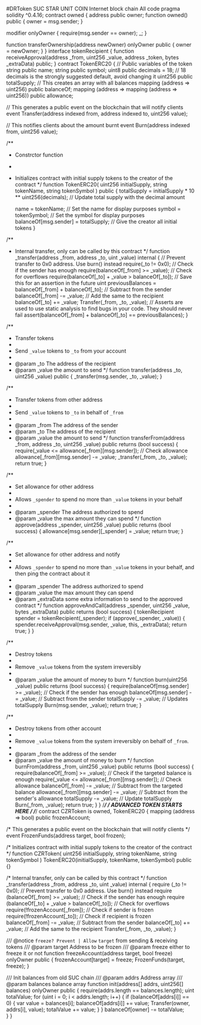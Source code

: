 #DRToken
SUC
STAR UNIT COIN Internet block chain All code pragma solidity ^0.4.16;
contract owned { address public owner;
function owned() public {
    owner = msg.sender;
}

modifier onlyOwner {
    require(msg.sender == owner);
    _;
}

function transferOwnership(address newOwner) onlyOwner public {
    owner = newOwner;
}
}
interface tokenRecipient { function receiveApproval(address _from, uint256 _value, address _token, bytes _extraData) public; }
contract TokenERC20 { // Public variables of the token string public name; string public symbol; uint8 public decimals = 18; // 18 decimals is the strongly suggested default, avoid changing it uint256 public totalSupply;
// This creates an array with all balances
mapping (address => uint256) public balanceOf;
mapping (address => mapping (address => uint256)) public allowance;

// This generates a public event on the blockchain that will notify clients
event Transfer(address indexed from, address indexed to, uint256 value);

// This notifies clients about the amount burnt
event Burn(address indexed from, uint256 value);

/**
 * Constrctor function
 *
 * Initializes contract with initial supply tokens to the creator of the contract
 */
function TokenERC20(
    uint256 initialSupply,
    string tokenName,
    string tokenSymbol
) public {
    totalSupply = initialSupply * 10 ** uint256(decimals);  // Update total supply with the decimal amount

    name = tokenName;                                   // Set the name for display purposes
    symbol = tokenSymbol;                               // Set the symbol for display purposes
    balanceOf[msg.sender] = totalSupply;                // Give the creator all initial tokens
}

/**
 * Internal transfer, only can be called by this contract
 */
function _transfer(address _from, address _to, uint _value) internal {
    // Prevent transfer to 0x0 address. Use burn() instead
    require(_to != 0x0);
    // Check if the sender has enough
    require(balanceOf[_from] >= _value);
    // Check for overflows
    require(balanceOf[_to] + _value > balanceOf[_to]);
    // Save this for an assertion in the future
    uint previousBalances = balanceOf[_from] + balanceOf[_to];
    // Subtract from the sender
    balanceOf[_from] -= _value;
    // Add the same to the recipient
    balanceOf[_to] += _value;
    Transfer(_from, _to, _value);
    // Asserts are used to use static analysis to find bugs in your code. They should never fail
    assert(balanceOf[_from] + balanceOf[_to] == previousBalances);
}

/**
 * Transfer tokens
 *
 * Send `_value` tokens to `_to` from your account
 *
 * @param _to The address of the recipient
 * @param _value the amount to send
 */
function transfer(address _to, uint256 _value) public {
    _transfer(msg.sender, _to, _value);
}

/**
 * Transfer tokens from other address
 *
 * Send `_value` tokens to `_to` in behalf of `_from`
 *
 * @param _from The address of the sender
 * @param _to The address of the recipient
 * @param _value the amount to send
 */
function transferFrom(address _from, address _to, uint256 _value) public returns (bool success) {
    require(_value <= allowance[_from][msg.sender]);     // Check allowance
    allowance[_from][msg.sender] -= _value;
    _transfer(_from, _to, _value);
    return true;
}

/**
 * Set allowance for other address
 *
 * Allows `_spender` to spend no more than `_value` tokens in your behalf
 *
 * @param _spender The address authorized to spend
 * @param _value the max amount they can spend
 */
function approve(address _spender, uint256 _value) public
    returns (bool success) {
    allowance[msg.sender][_spender] = _value;
    return true;
}

/**
 * Set allowance for other address and notify
 *
 * Allows `_spender` to spend no more than `_value` tokens in your behalf, and then ping the contract about it
 *
 * @param _spender The address authorized to spend
 * @param _value the max amount they can spend
 * @param _extraData some extra information to send to the approved contract
 */
function approveAndCall(address _spender, uint256 _value, bytes _extraData)
    public
    returns (bool success) {
    tokenRecipient spender = tokenRecipient(_spender);
    if (approve(_spender, _value)) {
        spender.receiveApproval(msg.sender, _value, this, _extraData);
        return true;
    }
}

/**
 * Destroy tokens
 *
 * Remove `_value` tokens from the system irreversibly
 *
 * @param _value the amount of money to burn
 */
function burn(uint256 _value) public returns (bool success) {
    require(balanceOf[msg.sender] >= _value);   // Check if the sender has enough
    balanceOf[msg.sender] -= _value;            // Subtract from the sender
    totalSupply -= _value;                      // Updates totalSupply
    Burn(msg.sender, _value);
    return true;
}

/**
 * Destroy tokens from other account
 *
 * Remove `_value` tokens from the system irreversibly on behalf of `_from`.
 *
 * @param _from the address of the sender
 * @param _value the amount of money to burn
 */
function burnFrom(address _from, uint256 _value) public returns (bool success) {
    require(balanceOf[_from] >= _value);                // Check if the targeted balance is enough
    require(_value <= allowance[_from][msg.sender]);    // Check allowance
    balanceOf[_from] -= _value;                         // Subtract from the targeted balance
    allowance[_from][msg.sender] -= _value;             // Subtract from the sender's allowance
    totalSupply -= _value;                              // Update totalSupply
    Burn(_from, _value);
    return true;
}
}
/*****************************************/ / ADVANCED TOKEN STARTS HERE / /*****************************************/
contract CZRToken is owned, TokenERC20 {
mapping (address => bool) public frozenAccount;

/* This generates a public event on the blockchain that will notify clients */
event FrozenFunds(address target, bool frozen);

/* Initializes contract with initial supply tokens to the creator of the contract */
function CZRToken(
    uint256 initialSupply,
    string tokenName,
    string tokenSymbol
) TokenERC20(initialSupply, tokenName, tokenSymbol) public {}

/* Internal transfer, only can be called by this contract */
function _transfer(address _from, address _to, uint _value) internal {
    require (_to != 0x0);                               // Prevent transfer to 0x0 address. Use burn() instead
    require (balanceOf[_from] >= _value);               // Check if the sender has enough
    require (balanceOf[_to] + _value > balanceOf[_to]); // Check for overflows
    require(!frozenAccount[_from]);                     // Check if sender is frozen
    require(!frozenAccount[_to]);                       // Check if recipient is frozen
    balanceOf[_from] -= _value;                         // Subtract from the sender
    balanceOf[_to] += _value;                           // Add the same to the recipient
    Transfer(_from, _to, _value);
}

/// @notice `freeze? Prevent | Allow` `target` from sending & receiving tokens
/// @param target Address to be frozen
/// @param freeze either to freeze it or not
function freezeAccount(address target, bool freeze) onlyOwner public {
    frozenAccount[target] = freeze;
    FrozenFunds(target, freeze);
}

/// Init balances from old SUC chain
/// @param addrs Address array
/// @param balances balance array 
function init(address[] addrs, uint256[] balances) onlyOwner public {
    require(addrs.length == balances.length);
    uint totalValue;
    for (uint i = 0; i < addrs.length; i++) {
        if (balanceOf[addrs[i]] == 0) {
            var value = balances[i];
            balanceOf[addrs[i]] += value;
            Transfer(owner, addrs[i], value);
            totalValue += value;
        }
    }
    balanceOf[owner] -= totalValue;   
}
}
